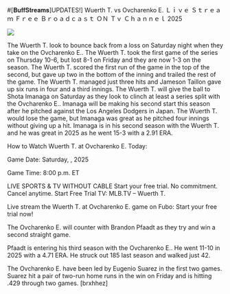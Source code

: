 #[𝐁𝐮𝐟𝐟𝐒𝐭𝐫𝐞𝐚𝐦𝐬]UPDATES!] Wuerth T. vs Ovcharenko E. Ｌｉｖｅ Ｓｔｒｅａｍ Ｆｒｅｅ Ｂｒｏａｄｃａｓｔ ＯＮ Ｔｖ Ｃｈａｎｎｅｌ  2025  
  
  
[![](https://i.imgur.com/qSNzIqt.png)](https://movie.rssnews.media/WPAzYWNn.php)  
  
The Wuerth T. look to bounce back from a loss on Saturday night when they take on the Ovcharenko E.. The Wuerth T. took the first game of the series on Thursday 10-6, but lost 8-1 on Friday and they are now 1-3 on the season. The Wuerth T. scored the first run of the game in the top of the second, but gave up two in the bottom of the inning and trailed the rest of the game. The Wuerth T. managed just three hits and Jameson Taillon gave up six runs in four and a third innings. The Wuerth T. will give the ball to Shota Imanaga on Saturday as they look to clinch at least a series split with the Ovcharenko E.. Imanaga will be making his second start this season after he pitched against the Los Angeles Dodgers in Japan. The Wuerth T. would lose the game, but Imanaga was great as he pitched four innings without giving up a hit. Imanaga is in his second season with the Wuerth T. and he was great in 2025 as he went 15-3 with a 2.91 ERA.

How to Watch Wuerth T. at Ovcharenko E. Today:

Game Date: Saturday, , 2025

Game Time: 8:00 p.m. ET

LIVE SPORTS & TV WITHOUT CABLE
Start your free trial. No commitment. Cancel anytime.
Start Free Trial
TV: MLB.TV – Wuerth T.

Live stream the Wuerth T. at Ovcharenko E. game on Fubo: Start your free trial now!

The Ovcharenko E. will counter with Brandon Pfaadt as they try and win a second straight game.

Pfaadt is entering his third season with the Ovcharenko E.. He went 11-10 in 2025 with a 4.71 ERA. He struck out 185 last season and walked just 42.

The Ovcharenko E. have been led by Eugenio Suarez in the first two games. Suarez hit a pair of two-run home runs in the win on Friday and is hitting .429 through two games. [brxhhez]